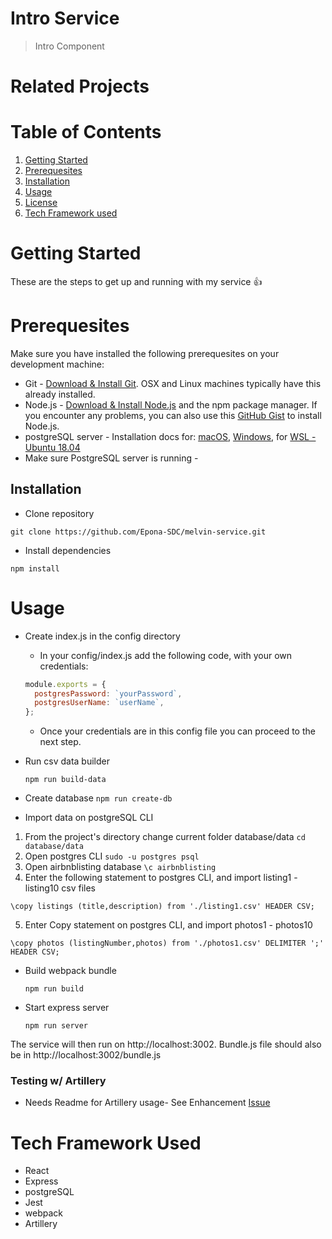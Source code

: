 # Intro Service

> Intro Component

# Related Projects


# Table of Contents

1. [Getting Started](#getting-started)
1. [Prerequesites](#prerequesites)
1. [Installation](#installation)
1. [Usage](#usage)
1. [License](#license)
1. [Tech Framework used](#tech-framework-used)

# Getting Started
These are the steps to get up and running with my service :+1:

# Prerequesites
Make sure you have installed the following prerequesites on your development machine:
* Git - [Download & Install Git](https://git-scm.com/downloads). OSX and Linux machines typically have this already installed.
* Node.js - [Download & Install Node.js](https://nodejs.org/en/download/) and the npm package manager. If you encounter any problems, you can also use this [GitHub Gist](https://gist.github.com/isaacs/579814) to install Node.js.
* postgreSQL server - Installation docs for: [macOS](https://dev.mysql.com/doc/mysql-osx-excerpt/5.7/en/osx-installation-pkg.html), [Windows](https://dev.mysql.com/doc/refman/8.0/en/windows-installation.html), for [WSL - Ubuntu 18.04](https://www.digitalocean.com/community/tutorials/how-to-install-and-use-postgresql-on-ubuntu-18-04)
* Make sure PostgreSQL server is running -

## Installation
* Clone repository

`git clone https://github.com/Epona-SDC/melvin-service.git`

* Install dependencies

`npm install`

# Usage
* Create index.js in the config directory
  * In your config/index.js add the following code, with your own credentials:

  ```javascript
  module.exports = {
    postgresPassword: `yourPassword`,
    postgresUserName: `userName`,
  };
  ```
  * Once your credentials are in this config file you can proceed to the next step.

* Run csv data builder

  `npm run build-data`

* Create database
`npm run create-db`

* Import data on postgreSQL CLI
 1. From the project's directory change current folder database/data
 `cd database/data`
 1. Open postgres CLI
 `sudo -u postgres psql`
 1. Open airbnblisting database
 `\c airbnblisting`
 1. Enter the following statement to postgres CLI, and import listing1 - listing10 csv files
 
  `\copy listings (title,description) from './listing1.csv' HEADER CSV;`
  
 5. Enter Copy statement on postgres CLI, and import photos1 - photos10
 
  `\copy photos (listingNumber,photos) from './photos1.csv' DELIMITER ';' HEADER CSV;`

* Build webpack bundle

  `npm run build`

* Start express server

  `npm run server`

The service will then run on http://localhost:3002. Bundle.js file should also be in http://localhost:3002/bundle.js

### Testing w/ Artillery
- Needs Readme for Artillery usage- See Enhancement [Issue](https://github.com/Epona-SDC/melvin-service/issues/7)

# Tech Framework Used
* React
* Express
* postgreSQL
* Jest
* webpack
* Artillery

